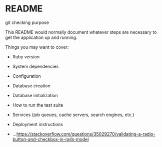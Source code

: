 # README

git checking purpose

This README would normally document whatever steps are necessary to get the
application up and running.

Things you may want to cover:

* Ruby version

* System dependencies

* Configuration

* Database creation

* Database initialization

* How to run the test suite

* Services (job queues, cache servers, search engines, etc.)

* Deployment instructions

* ...https://stackoverflow.com/questions/35029270/validating-a-radio-button-and-checkbox-in-rails-model


